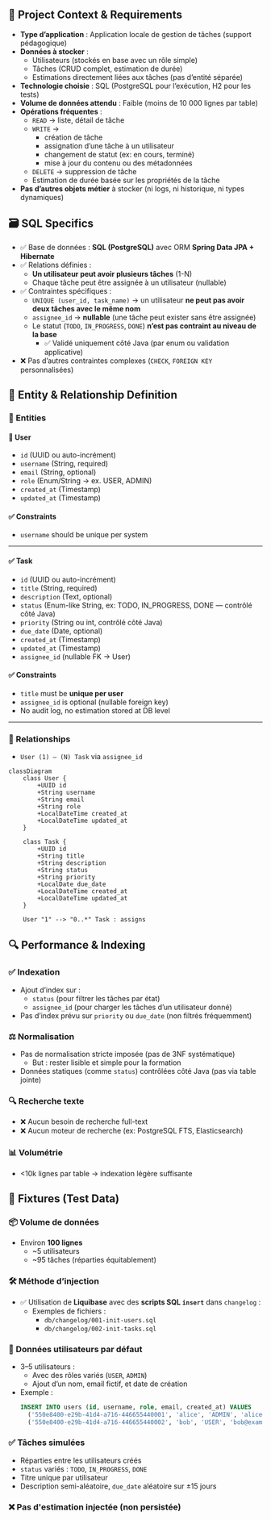 ## 🧭 Project Context & Requirements

- **Type d’application** : Application locale de gestion de tâches (support pédagogique)
- **Données à stocker** :
  - Utilisateurs (stockés en base avec un rôle simple)
  - Tâches (CRUD complet, estimation de durée)
  - Estimations directement liées aux tâches (pas d’entité séparée)
- **Technologie choisie** : SQL (PostgreSQL pour l’exécution, H2 pour les tests)
- **Volume de données attendu** : Faible (moins de 10 000 lignes par table)
- **Opérations fréquentes** :
  - `READ` → liste, détail de tâche
  - `WRITE` → 
    - création de tâche  
    - assignation d’une tâche à un utilisateur  
    - changement de statut (ex: en cours, terminé)  
    - mise à jour du contenu ou des métadonnées
  - `DELETE` → suppression de tâche
  - Estimation de durée basée sur les propriétés de la tâche
- **Pas d’autres objets métier** à stocker (ni logs, ni historique, ni types dynamiques)


## 🗃️ SQL Specifics

- ✅ Base de données : **SQL (PostgreSQL)** avec ORM **Spring Data JPA + Hibernate**
- ✅ Relations définies :
  - **Un utilisateur peut avoir plusieurs tâches** (1-N)
  - Chaque tâche peut être assignée à un utilisateur (nullable)
- ✅ Contraintes spécifiques :
  - `UNIQUE (user_id, task_name)` → un utilisateur **ne peut pas avoir deux tâches avec le même nom**
  - `assignee_id` → **nullable** (une tâche peut exister sans être assignée)
  - Le statut (`TODO`, `IN_PROGRESS`, `DONE`) **n’est pas contraint au niveau de la base**
    - ✅ Validé uniquement côté Java (par enum ou validation applicative)
- ❌ Pas d’autres contraintes complexes (`CHECK`, `FOREIGN KEY` personnalisées)


## 🧱 Entity & Relationship Definition

### 📌 Entities

#### 🧑 User
- `id` (UUID ou auto-incrément)
- `username` (String, required)
- `email` (String, optional)
- `role` (Enum/String → ex. USER, ADMIN)
- `created_at` (Timestamp)
- `updated_at` (Timestamp)

#### ✅ Constraints
- `username` should be unique per system

---

#### ✅ Task
- `id` (UUID ou auto-incrément)
- `title` (String, required)
- `description` (Text, optional)
- `status` (Enum-like String, ex: TODO, IN_PROGRESS, DONE — contrôlé côté Java)
- `priority` (String ou int, contrôlé côté Java)
- `due_date` (Date, optional)
- `created_at` (Timestamp)
- `updated_at` (Timestamp)
- `assignee_id` (nullable FK → User)

#### ✅ Constraints
- `title` must be **unique per user**
- `assignee_id` is optional (nullable foreign key)
- No audit log, no estimation stored at DB level

---

### 🔗 Relationships

- `User (1) — (N) Task` via `assignee_id`

````mermaid
classDiagram
    class User {
        +UUID id
        +String username
        +String email
        +String role
        +LocalDateTime created_at
        +LocalDateTime updated_at
    }

    class Task {
        +UUID id
        +String title
        +String description
        +String status
        +String priority
        +LocalDate due_date
        +LocalDateTime created_at
        +LocalDateTime updated_at
    }

    User "1" --> "0..*" Task : assigns
````

## 🔍 Performance & Indexing

### ✅ Indexation
- Ajout d’index sur :
  - `status` (pour filtrer les tâches par état)
  - `assignee_id` (pour charger les tâches d’un utilisateur donné)
- Pas d’index prévu sur `priority` ou `due_date` (non filtrés fréquemment)

### ⚖️ Normalisation
- Pas de normalisation stricte imposée (pas de 3NF systématique)
  - But : rester lisible et simple pour la formation
- Données statiques (comme `status`) contrôlées côté Java (pas via table jointe)

### 🔍 Recherche texte
- ❌ Aucun besoin de recherche full-text
- ❌ Aucun moteur de recherche (ex: PostgreSQL FTS, Elasticsearch)

### 📊 Volumétrie
- <10k lignes par table → indexation légère suffisante


## 🧪 Fixtures (Test Data)

### 📦 Volume de données
- Environ **100 lignes**
  - ~5 utilisateurs
  - ~95 tâches (réparties équitablement)

### 🛠️ Méthode d’injection
- ✅ Utilisation de **Liquibase** avec des **scripts SQL `insert`** dans `changelog` :
  - Exemples de fichiers :
    - `db/changelog/001-init-users.sql`
    - `db/changelog/002-init-tasks.sql`

### 👤 Données utilisateurs par défaut
- 3–5 utilisateurs :
  - Avec des rôles variés (`USER`, `ADMIN`)
  - Ajout d’un nom, email fictif, et date de création
- Exemple :
  ```sql
  INSERT INTO users (id, username, role, email, created_at) VALUES
    ('550e8400-e29b-41d4-a716-446655440001', 'alice', 'ADMIN', 'alice@example.com', now()),
    ('550e8400-e29b-41d4-a716-446655440002', 'bob', 'USER', 'bob@example.com', now());
  ```

### ✅ Tâches simulées
- Réparties entre les utilisateurs créés
- `status` variés : `TODO`, `IN_PROGRESS`, `DONE`
- Titre unique par utilisateur
- Description semi-aléatoire, `due_date` aléatoire sur ±15 jours

### ❌ Pas d'estimation injectée (non persistée)
